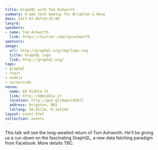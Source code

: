 ```yaml
---
title: GraphQL with Tom Ashworth
summary: A web tech meetup for Brighton & Hove
date: 2017-07-06T19:15:00
lanyrd: 
speakers:
- name: Tom Ashworth
  link: https://twitter.com/tgvashworth
sponsors:
image:
  url: http://graphql.org/img/logo.svg
  title: GraphQL logo
  link: http://graphql.org/
tags:
- graphql
- react
- nodejs
- serverside
venue:
  name: 68 Middle St
  link: http://68middle.st
  location: http://goo.gl/maps/dxEiT
  address: Brighton, BN1
  latlong: 50.82116,-0.143144
layout: event.html
collection: events
---
```


This talk will see the long-awaited return of Tom Ashworth. He'll be giving us a run-down on the fascinating GraphQL, a new data fetching paradigm from Facebook. More details TBC.
